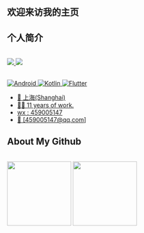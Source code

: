 ## 欢迎来访我的主页

## 个人简介

</br>
<div align="left">
    <a href="https://juejin.cn/user/3280598430145934/posts"><img src="https://img.shields.io/badge/juejin-掘金-blue" />
    <a href="https://blog.csdn.net/wangwenbo1019"><img src="https://img.shields.io/badge/CSDN-论坛-c32136" />
  </div>
</br>

![Android](https://img.shields.io/badge/-Android-333333?style=flat&logo=Android)
![Kotlin](https://img.shields.io/badge/-Kotlin-333333?style=flat&logo=Kotlin)
![Flutter](https://img.shields.io/badge/-Flutter-333333?style=flat&logo=Flutter)

- 📍 上海(Shanghai)
- 👩‍💻 11 years of work.
- wx : 459005147
- 📧  [459005147@qq.com]


## About My Github

<br/> 
<div align="left">
<img height='150' src="https://github-readme-stats.vercel.app/api/top-langs/?username=donkingliang&layout=compact&langs_count=8&theme=cobalt" align="center" />
<img height='150' src="https://github-readme-stats.vercel.app/api?username=donkingliang&include_all_commits=true&disable_animations=true&theme=cobalt" align="center" />
</div> 


